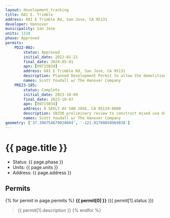 ```yaml
---
layout: development_tracking
title: 681 E. Trimble
address: 681 E Trimble Rd, San Jose, CA 95131
developer: Hannover
municipality: San Jose
units: 1318
phase: Approved
permits:
    PD22-002:
        status: Approved
        initial_date: 2022-01-21
        final_date: 2024-05-01
        apn: [09715034]
        address: 681 E Trimble Rd, San Jose, CA 95131
        description: Planned Development Permit to allow the demolition of two residences, a fruit stand and ancillary buildings totaling approximately 19,820 square feet and the removal of 584 trees (123 ordinance-size, 461 non-ordinance-size) for the construction of four multifamily buildings and townhomes totaling 1,472 residential units, 18,965 square feet of retail space, and a 2.5-acre public park on an approximately 22.22-gross acre site. The project includes extended construction hours on Saturdays from 8:00 am to 5:00 pm.
        names: Scott Youdall w/ The Hanover Company
    PRE23-185:
        status: Complete
        initial_date: 2023-10-09
        final_date: 2023-10-07
        apn: [09715034]
        address: 0 SEELY AV SAN JOSE, CA 95134-0000
        description: SB330 preliminary review to construct mixed use development with 3 market rate multifamily buildings and 1 below market rate building for a total of 1140 units
        names: Scott Youdall w/ The Hanover Company
geometry: ['37.396754679028604', '-121.91708050969838']
---
```

# {{ page.title }}
- Status: {{ page.phase }}
- Units: {{ page.units }}
- Address: {{ page.address }}

## Permits
{% for permit in page.permits %}
  **{{ permit[0] }}** ({{ permit[1].status }})
  >{{ permit[1].description }}
{% endfor %}